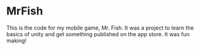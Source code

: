 # MrFish
This is the code for my mobile game, Mr. Fish.
It was a project to learn the basics of unity and 
get something published on the app store. It was
fun making!
